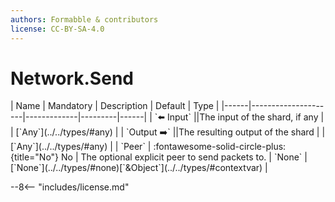```yaml
---
authors: Formabble & contributors
license: CC-BY-SA-4.0
---
```



# Network.Send

<div class="sh-parameters" markdown="1">
| Name | Mandatory | Description | Default | Type |
|------|---------------------|-------------|---------|------|
| `⬅️ Input` ||The input of the shard, if any | | [`Any`](../../types/#any) |
| `Output ➡️` ||The resulting output of the shard | | [`Any`](../../types/#any) |
| `Peer` | :fontawesome-solid-circle-plus:{title="No"} No  | The optional explicit peer to send packets to. | `None` | [`None`](../../types/#none)[`&Object`](../../types/#contextvar) |

</div>



--8<-- "includes/license.md"

